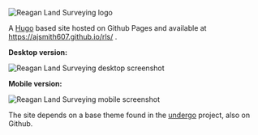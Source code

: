 
![Reagan Land Surveying logo](/static/rls-logo.svg)

A [Hugo](https://gohugo.io/) based site hosted on Github Pages and available at https://ajsmith607.github.io/rls/ .

**Desktop version:**

![Reagan Land Surveying desktop screenshot](/static/screenshots/after-desktop.png)

**Mobile version:**

![Reagan Land Surveying mobile screenshot](/static/screenshots/after-mobile.png)

The site depends on a base theme found in the [undergo](https://github.com/ajsmith607/undergo) project, also on Github.
